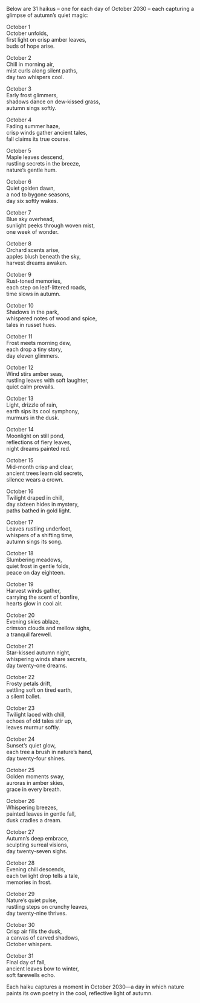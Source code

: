 Below are 31 haikus – one for each day of October 2030 – each capturing a glimpse of autumn’s quiet magic:

October 1  
October unfolds,  
first light on crisp amber leaves,  
buds of hope arise.

October 2  
Chill in morning air,  
mist curls along silent paths,  
day two whispers cool.

October 3  
Early frost glimmers,  
shadows dance on dew‐kissed grass,  
autumn sings softly.

October 4  
Fading summer haze,  
crisp winds gather ancient tales,  
fall claims its true course.

October 5  
Maple leaves descend,  
rustling secrets in the breeze,  
nature’s gentle hum.

October 6  
Quiet golden dawn,  
a nod to bygone seasons,  
day six softly wakes.

October 7  
Blue sky overhead,  
sunlight peeks through woven mist,  
one week of wonder.

October 8  
Orchard scents arise,  
apples blush beneath the sky,  
harvest dreams awaken.

October 9  
Rust-toned memories,  
each step on leaf-littered roads,  
time slows in autumn.

October 10  
Shadows in the park,  
whispered notes of wood and spice,  
tales in russet hues.

October 11  
Frost meets morning dew,  
each drop a tiny story,  
day eleven glimmers.

October 12  
Wind stirs amber seas,  
rustling leaves with soft laughter,  
quiet calm prevails.

October 13  
Light, drizzle of rain,  
earth sips its cool symphony,  
murmurs in the dusk.

October 14  
Moonlight on still pond,  
reflections of fiery leaves,  
night dreams painted red.

October 15  
Mid-month crisp and clear,  
ancient trees learn old secrets,  
silence wears a crown.

October 16  
Twilight draped in chill,  
day sixteen hides in mystery,  
paths bathed in gold light.

October 17  
Leaves rustling underfoot,  
whispers of a shifting time,  
autumn sings its song.

October 18  
Slumbering meadows,  
quiet frost in gentle folds,  
peace on day eighteen.

October 19  
Harvest winds gather,  
carrying the scent of bonfire,  
hearts glow in cool air.

October 20  
Evening skies ablaze,  
crimson clouds and mellow sighs,  
a tranquil farewell.

October 21  
Star-kissed autumn night,  
whispering winds share secrets,  
day twenty-one dreams.

October 22  
Frosty petals drift,  
settling soft on tired earth,  
a silent ballet.

October 23  
Twilight laced with chill,  
echoes of old tales stir up,  
leaves murmur softly.

October 24  
Sunset’s quiet glow,  
each tree a brush in nature’s hand,  
day twenty-four shines.

October 25  
Golden moments sway,  
auroras in amber skies,  
grace in every breath.

October 26  
Whispering breezes,  
painted leaves in gentle fall,  
dusk cradles a dream.

October 27  
Autumn’s deep embrace,  
sculpting surreal visions,  
day twenty-seven sighs.

October 28  
Evening chill descends,  
each twilight drop tells a tale,  
memories in frost.

October 29  
Nature’s quiet pulse,  
rustling steps on crunchy leaves,  
day twenty-nine thrives.

October 30  
Crisp air fills the dusk,  
a canvas of carved shadows,  
October whispers.

October 31  
Final day of fall,  
ancient leaves bow to winter,  
soft farewells echo.

Each haiku captures a moment in October 2030—a day in which nature paints its own poetry in the cool, reflective light of autumn.
